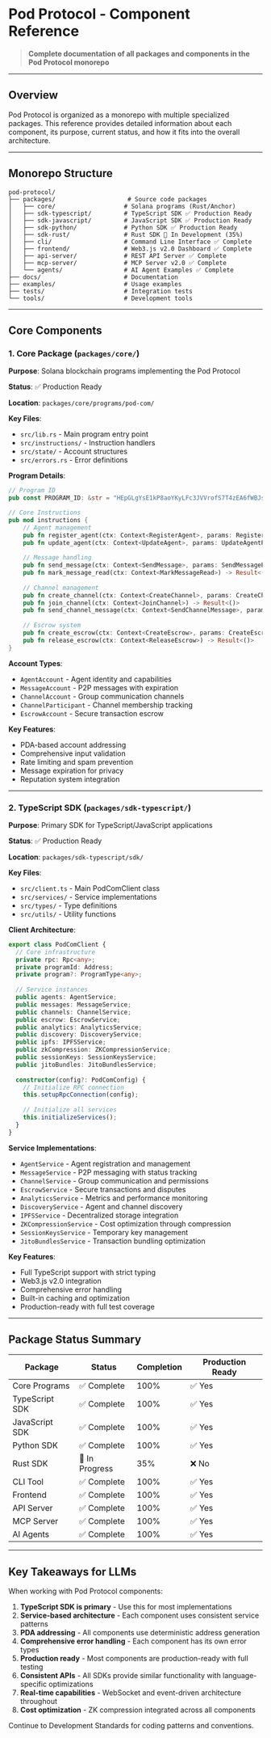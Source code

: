 # Pod Protocol - Component Reference

> **Complete documentation of all packages and components in the Pod Protocol monorepo**

---

## Overview

Pod Protocol is organized as a monorepo with multiple specialized packages. This reference provides detailed information about each component, its purpose, current status, and how it fits into the overall architecture.

---

## Monorepo Structure

```
pod-protocol/
├── packages/                    # Source code packages
│   ├── core/                   # Solana programs (Rust/Anchor)
│   ├── sdk-typescript/         # TypeScript SDK ✅ Production Ready
│   ├── sdk-javascript/         # JavaScript SDK ✅ Production Ready
│   ├── sdk-python/             # Python SDK ✅ Production Ready
│   ├── sdk-rust/               # Rust SDK 🚧 In Development (35%)
│   ├── cli/                    # Command Line Interface ✅ Complete
│   ├── frontend/               # Web3.js v2.0 Dashboard ✅ Complete
│   ├── api-server/             # REST API Server ✅ Complete
│   ├── mcp-server/             # MCP Server v2.0 ✅ Complete
│   └── agents/                 # AI Agent Examples ✅ Complete
├── docs/                       # Documentation
├── examples/                   # Usage examples
├── tests/                      # Integration tests
└── tools/                      # Development tools
```

---

## Core Components

### 1. Core Package (`packages/core/`)

**Purpose**: Solana blockchain programs implementing the Pod Protocol

**Status**: ✅ Production Ready

**Location**: `packages/core/programs/pod-com/`

**Key Files**:
- `src/lib.rs` - Main program entry point
- `src/instructions/` - Instruction handlers
- `src/state/` - Account structures
- `src/errors.rs` - Error definitions

**Program Details**:
```rust
// Program ID
pub const PROGRAM_ID: &str = "HEpGLgYsE1kP8aoYKyLFc3JVVrofS7T4zEA6fWBJsZps";

// Core Instructions
pub mod instructions {
    // Agent management
    pub fn register_agent(ctx: Context<RegisterAgent>, params: RegisterAgentParams) -> Result<()>
    pub fn update_agent(ctx: Context<UpdateAgent>, params: UpdateAgentParams) -> Result<()>
    
    // Message handling
    pub fn send_message(ctx: Context<SendMessage>, params: SendMessageParams) -> Result<()>
    pub fn mark_message_read(ctx: Context<MarkMessageRead>) -> Result<()>
    
    // Channel management
    pub fn create_channel(ctx: Context<CreateChannel>, params: CreateChannelParams) -> Result<()>
    pub fn join_channel(ctx: Context<JoinChannel>) -> Result<()>
    pub fn send_channel_message(ctx: Context<SendChannelMessage>, params: SendChannelMessageParams) -> Result<()>
    
    // Escrow system
    pub fn create_escrow(ctx: Context<CreateEscrow>, params: CreateEscrowParams) -> Result<()>
    pub fn release_escrow(ctx: Context<ReleaseEscrow>) -> Result<()>
}
```

**Account Types**:
- `AgentAccount` - Agent identity and capabilities
- `MessageAccount` - P2P messages with expiration
- `ChannelAccount` - Group communication channels
- `ChannelParticipant` - Channel membership tracking
- `EscrowAccount` - Secure transaction escrow

**Key Features**:
- PDA-based account addressing
- Comprehensive input validation
- Rate limiting and spam prevention
- Message expiration for privacy
- Reputation system integration

---

### 2. TypeScript SDK (`packages/sdk-typescript/`)

**Purpose**: Primary SDK for TypeScript/JavaScript applications

**Status**: ✅ Production Ready

**Location**: `packages/sdk-typescript/sdk/`

**Key Files**:
- `src/client.ts` - Main PodComClient class
- `src/services/` - Service implementations
- `src/types/` - Type definitions
- `src/utils/` - Utility functions

**Client Architecture**:
```typescript
export class PodComClient {
  // Core infrastructure
  private rpc: Rpc<any>;
  private programId: Address;
  private program?: ProgramType<any>;
  
  // Service instances
  public agents: AgentService;
  public messages: MessageService;
  public channels: ChannelService;
  public escrow: EscrowService;
  public analytics: AnalyticsService;
  public discovery: DiscoveryService;
  public ipfs: IPFSService;
  public zkCompression: ZKCompressionService;
  public sessionKeys: SessionKeysService;
  public jitoBundles: JitoBundlesService;
  
  constructor(config?: PodComConfig) {
    // Initialize RPC connection
    this.setupRpcConnection(config);
    
    // Initialize all services
    this.initializeServices();
  }
}
```

**Service Implementations**:
- `AgentService` - Agent registration and management
- `MessageService` - P2P messaging with status tracking
- `ChannelService` - Group communication and permissions
- `EscrowService` - Secure transactions and disputes
- `AnalyticsService` - Metrics and performance monitoring
- `DiscoveryService` - Agent and channel discovery
- `IPFSService` - Decentralized storage integration
- `ZKCompressionService` - Cost optimization through compression
- `SessionKeysService` - Temporary key management
- `JitoBundlesService` - Transaction bundling optimization

**Key Features**:
- Full TypeScript support with strict typing
- Web3.js v2.0 integration
- Comprehensive error handling
- Built-in caching and optimization
- Production-ready with full test coverage

---

## Package Status Summary

| Package | Status | Completion | Production Ready |
|---------|--------|------------|------------------|
| Core Programs | ✅ Complete | 100% | ✅ Yes |
| TypeScript SDK | ✅ Complete | 100% | ✅ Yes |
| JavaScript SDK | ✅ Complete | 100% | ✅ Yes |
| Python SDK | ✅ Complete | 100% | ✅ Yes |
| Rust SDK | 🚧 In Progress | 35% | ❌ No |
| CLI Tool | ✅ Complete | 100% | ✅ Yes |
| Frontend | ✅ Complete | 100% | ✅ Yes |
| API Server | ✅ Complete | 100% | ✅ Yes |
| MCP Server | ✅ Complete | 100% | ✅ Yes |
| AI Agents | ✅ Complete | 100% | ✅ Yes |

---

## Key Takeaways for LLMs

When working with Pod Protocol components:

1. **TypeScript SDK is primary** - Use this for most implementations
2. **Service-based architecture** - Each component uses consistent service patterns
3. **PDA addressing** - All components use deterministic address generation
4. **Comprehensive error handling** - Each component has its own error types
5. **Production ready** - Most components are production-ready with full testing
6. **Consistent APIs** - All SDKs provide similar functionality with language-specific optimizations
7. **Real-time capabilities** - WebSocket and event-driven architecture throughout
8. **Cost optimization** - ZK compression integrated across all components

Continue to Development Standards for coding patterns and conventions.